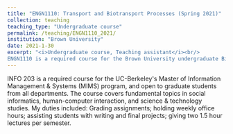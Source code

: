 ```yaml
---
title: "ENGN1110: Transport and Biotransport Processes (Spring 2021)"
collection: teaching
teaching_type: "Undergraduate course"
permalink: /teaching/ENGN1110_2021/
institution: "Brown University"
date: 2021-1-30
excerpt: "<i>Undergraduate course, Teaching assistant</i><br/>
ENGN1110 is a required course for the Brown University undergraduate Biomedical Engineering program."
---
```


INFO 203 is a required course for the UC-Berkeley&apos;s Master of Information Management &amp; Systems (MIMS) program, and open to graduate students from all departments. The course covers fundamental topics in social informatics, human-computer interaction, and science &amp; technology studies. My duties included: Grading assignments; holding weekly office hours; assisting students with writing and final projects; giving two 1.5 hour lectures per semester.
